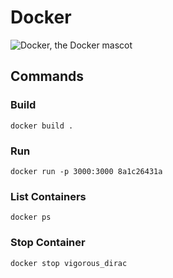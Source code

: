 # Docker

![Docker, the Docker mascot](assets/images/docker.pngassets/images/docker.png)

## Commands
### Build
`docker build .`
### Run
`docker run -p 3000:3000 8a1c26431a`
### List Containers
`docker ps`
### Stop Container
`docker stop vigorous_dirac`
